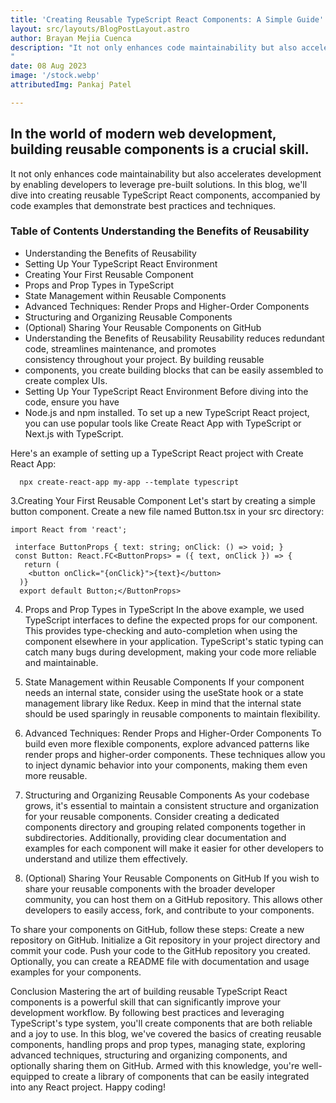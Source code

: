 ```yaml
---
title: 'Creating Reusable TypeScript React Components: A Simple Guide'
layout: src/layouts/BlogPostLayout.astro
author: Brayan Mejia Cuenca
description: "It not only enhances code maintainability but also accelerates development by enabling developers to leverage pre-built solutions. 
"
date: 08 Aug 2023
image: '/stock.webp'
attributedImg: Pankaj Patel

---
```


## In the world of modern web development, building reusable components is a crucial skill.

It not only enhances code maintainability but also accelerates development by enabling developers to leverage pre-built solutions. In this blog, we'll dive into creating reusable TypeScript React components, accompanied by code examples that demonstrate best practices and techniques.

### Table of Contents Understanding the Benefits of Reusability

- Understanding the Benefits of Reusability
- Setting Up Your TypeScript React Environment
- Creating Your First Reusable Component
- Props and Prop Types in TypeScript
- State Management within Reusable Components
- Advanced Techniques: Render Props and Higher-Order Components
- Structuring and Organizing Reusable Components
- (Optional) Sharing Your Reusable Components on GitHub
- Understanding the Benefits of Reusability Reusability reduces redundant code, streamlines maintenance, and promotes  
  consistency throughout your project. By building reusable
- components, you create building blocks that can be easily assembled to create complex UIs.
- Setting Up Your TypeScript React Environment Before diving into the code, ensure you have
- Node.js and npm installed. To set up a new TypeScript React project, you can use popular tools like Create React App with TypeScript or Next.js with TypeScript.

Here's an example of setting up a TypeScript React project with Create React App:

```tsx
  npx create-react-app my-app --template typescript
```

3.Creating Your First Reusable Component Let's start by creating a simple button component. Create a new file named Button.tsx in your src directory:

```tsx
import React from 'react';

 interface ButtonProps { text: string; onClick: () => void; } 
 const Button: React.FC<ButtonProps> = ({ text, onClick }) => {
   return (
    <button onClick="{onClick}">{text}</button>
  )} 
  export default Button;</ButtonProps>
```

4. Props and Prop Types in TypeScript In the above example, we used TypeScript interfaces to define the expected props for our component. This provides type-checking and auto-completion when using the component elsewhere in your application. TypeScript's static typing can catch many bugs during development, making your code more reliable and maintainable.

5. State Management within Reusable Components If your component needs an internal state, consider using the useState hook or a state management library like Redux. Keep in mind that the internal state should be used sparingly in reusable components to maintain flexibility.

6. Advanced Techniques: Render Props and Higher-Order Components To build even more flexible components, explore advanced patterns like render props and higher-order components. These techniques allow you to inject dynamic behavior into your components, making them even more reusable.

7. Structuring and Organizing Reusable Components As your codebase grows, it's essential to maintain a consistent structure and organization for your reusable components. Consider creating a dedicated components directory and grouping related components together in subdirectories. Additionally, providing clear documentation and examples for each component will make it easier for other developers to understand and utilize them effectively.

8. (Optional) Sharing Your Reusable Components on GitHub If you wish to share your reusable components with the broader developer community, you can host them on a GitHub repository. This allows other developers to easily access, fork, and contribute to your components.

To share your components on GitHub, follow these steps:
Create a new repository on GitHub.
Initialize a Git repository in your project directory and commit your code.
Push your code to the GitHub repository you created.
Optionally, you can create a README file with documentation and usage examples for your components.

Conclusion Mastering the art of building reusable TypeScript React components is a powerful skill that can significantly improve your development workflow. By following best practices and leveraging TypeScript's type system, you'll create components that are both reliable and a joy to use.
In this blog, we've covered the basics of creating reusable components, handling props and prop types, managing state, exploring advanced techniques, structuring and organizing components, and optionally sharing them on GitHub. Armed with this knowledge, you're well-equipped to create a library of components that can be easily integrated into any React project. Happy coding!
